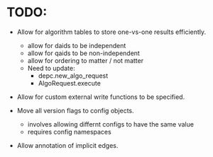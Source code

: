 # TODO:

* Allow for algorithm tables to store one-vs-one results efficiently.
    - allow for daids to be independent 
    - allow for qaids to be non-independent
    - allow for ordering to matter / not matter
    - Need to update:
        - depc.new_algo_request
        - AlgoRequest.execute

* Allow for custom external write functions to be specified.

* Move all version flags to config objects.
    - involves allowing differnt configs to have the same value
    - requires config namespaces

* Allow annotation of implicit edges.
